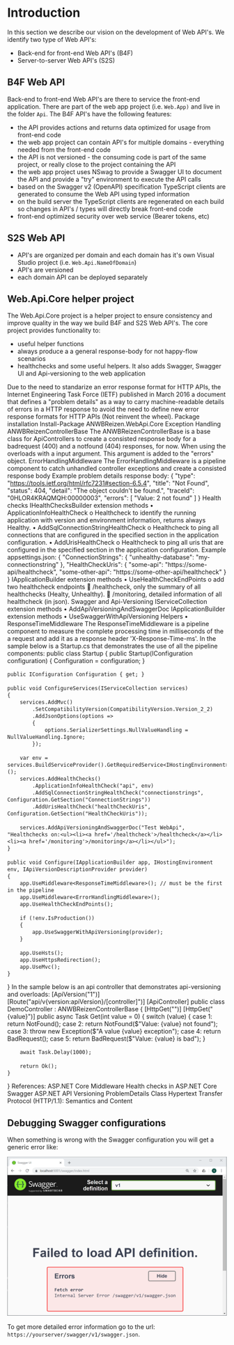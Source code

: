 # Introduction

In this section we describe our vision on the development of Web API's.
We identify two type of Web API's:

- Back-end for front-end Web API's (B4F)
- Server-to-server Web API's (S2S)

## B4F Web API

Back-end to front-end Web API's are there to service the front-end application. There are part of the web app project (i.e. `Web.App)` and live in the folder `Api`.
The B4F API's have the following features:

- the API provides actions and returns data optimized for usage from front-end code
- the web app project can contain API's for multiple domains - everything needed from the front-end code
- the API is not versioned - the consuming code is part of the same project, or really close to the project containing the API
- the web app project uses NSwag to provide a Swagger UI to document the API and provide a "try" environment to execute the API calls
- based on the Swagger v2 (OpenAPI) specification TypeScript clients are generated to consume the Web API using typed information
- on the build server the TypeScript clients are regenerated on each build so changes in API's / types will directly break front-end code
- front-end optimized security over web service (Bearer tokens, etc)

## S2S Web API

- API's are organized per domain and each domain has it's own Visual Studio project (i.e. `Web.Api.NameOfDomain`)
- API's are versioned
- each domain API can be deployed separately

## Web.Api.Core helper project

The Web.Api.Core project is a helper project to ensure consistency and improve quality in the way we build B4F and S2S Web API's.
The core project provides functionality to:

- useful helper functions
- always produce a a general response-body for not happy-flow scenarios
- healthchecks and some useful helpers. It also adds Swagger, Swagger UI and Api-versioning to the web application


Due to the need to standarize an error response format for HTTP APIs, the Internet Engineering Task Force (IETF) published in March 2016 a document that defines a "problem details" as a way to carry machine-readable details of errors in a HTTP response to avoid the need to define new error response formats for HTTP APIs (Not reinvent the wheel).
Package installation
Install-Package ANWBReizen.WebApi.Core
Exception Handling
ANWBReizenControllerBase
The ANWBReizenControllerBase is a base class for ApiControllers to create a consisted response body for a badrequest (400) and a notfound (404) responses, for now. When using the overloads with a input argument. This argument is added to the "errors" object.
ErrorHandlingMiddleware
The ErrorHandlingMiddleware is a pipeline component to catch unhandled controller exceptions and create a consisted response body
Example problem details response body:
{
    "type": "https://tools.ietf.org/html/rfc7231#section-6.5.4",
    "title": "Not Found",
    "status": 404,
    "detail": "The object couldn't be found.",
    "traceId": "0HLOR4KRAQMQH:00000003",
    "errors": [
        "Value: 2 not found"
    ]
}
Health checks
IHealthChecksBuilder extension methods
•	ApplicationInfoHealthCheck
o	Healthcheck to identify the running application with version and environment information, returns always Healthy.
•	AddSqlConnectionStringHealthCheck
o	Healthcheck to ping all connections that are configured in the specified section in the application configuration.
•	AddUrisHealthCheck
o	Healthcheck to ping all uris that are configured in the specified section in the application configuration.
Example appsettings.json:
{
  "ConnectionStrings": {
    "unhealthy-database": "my-connectionstring"
  },
  "HealthCheckUris": {
    "some-api": "https://some-api/healthcheck",
    "some-other-api": "https://some-other-api/healthcheck"
  }
}
IApplicationBuilder extension methods
•	UseHealthCheckEndPoints
o	add two healthcheck endpoints
	/healthcheck, only the summary of all healthchecks (Healty, Unhealthy).
	/monitoring, detailed information of all healthcheck (in json).
Swagger and Api-Versioning
IServiceCollection extension methods
•	AddApiVersioningAndSwaggerDoc
IApplicationBuilder extension methods
•	UseSwaggerWithApiVersioning
Helpers
•	ResponseTimeMiddleware
The ResponseTimeMiddleware is a pipeline component to measure the complete processing time in milliseconds of the a request and add it as a response header 'X-Response-Time-ms'.
In the sample below is a Startup.cs that demonstrates the use of all the pipeline components:
public class Startup
{
    public Startup(IConfiguration configuration)
    {
        Configuration = configuration;
    }

    public IConfiguration Configuration { get; }

    public void ConfigureServices(IServiceCollection services)
    {
        services.AddMvc()
            .SetCompatibilityVersion(CompatibilityVersion.Version_2_2)
            .AddJsonOptions(options =>
            {
                options.SerializerSettings.NullValueHandling = NullValueHandling.Ignore;
            });

        var env = services.BuildServiceProvider().GetRequiredService<IHostingEnvironment>();
        services.AddHealthChecks()
            .ApplicationInfoHealthCheck("api", env)
            .AddSqlConnectionStringHealthCheck("connectionstrings", Configuration.GetSection("ConnectionStrings"))
            .AddUrisHealthCheck("healthCheckUris", Configuration.GetSection("HealthCheckUris"));

        services.AddApiVersioningAndSwaggerDoc("Test WebApi", "Healthchecks on:<ul><li><a href='/healthcheck'>/healthcheck</a></li><li><a href='/monitoring'>/monitoring</a></li></ul>");
    }

    public void Configure(IApplicationBuilder app, IHostingEnvironment env, IApiVersionDescriptionProvider provider)
    {
        app.UseMiddleware<ResponseTimeMiddleware>(); // must be the first in the pipeline
        app.UseMiddleware<ErrorHandlingMiddleware>();
        app.UseHealthCheckEndPoints();

        if (!env.IsProduction())
        {
            app.UseSwaggerWithApiVersioning(provider);
        }

        app.UseHsts();
        app.UseHttpsRedirection();
        app.UseMvc();
    }
}
In the sample below is an api controller that demonstrates api-versioning and overloads:
[ApiVersion("1")]
[Route("api/v{version:apiVersion}/[controller]")]
[ApiController]
public class DemoController : ANWBReizenControllerBase
{
    [HttpGet("")]
    [HttpGet("{value}")]
    public async Task<IActionResult> Get(int value = 0)
    {
        switch (value)
        {
            case 1:
                return NotFound();
            case 2:
                return NotFound($"Value: {value} not found");
            case 3:
                throw new Exception($"A value {value} exception");
            case 4:
                return BadRequest();
            case 5:
                return BadRequest($"Value: {value} is bad");
        }

        await Task.Delay(1000);

        return Ok();
    }
}
References:
ASP.NET Core Middleware 
Health checks in ASP.NET Core 
Swagger 
ASP.NET API Versioning 
ProblemDetails Class 
Hypertext Transfer Protocol (HTTP/1.1): Semantics and Content 

## Debugging Swagger configurations

When something is wrong with the Swagger configuration you will get a generic error like:

![Generic Swagger error](./Swagger&#32;UI&#32;error.png)

To get more detailed error information go to the url: `https://yourserver/swagger/v1/swagger.json`.
